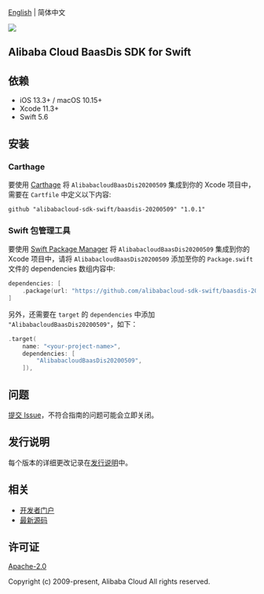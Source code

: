 [English](README.md) | 简体中文

![](https://aliyunsdk-pages.alicdn.com/icons/AlibabaCloud.svg)

## Alibaba Cloud BaasDis SDK for Swift

## 依赖

- iOS 13.3+ / macOS 10.15+
- Xcode 11.3+
- Swift 5.6

## 安装

### Carthage

要使用 [Carthage](https://github.com/Carthage/Carthage) 将 `AlibabacloudBaasDis20200509` 集成到你的 Xcode 项目中，需要在 `Cartfile` 中定义以下内容:

```ogdl
github "alibabacloud-sdk-swift/baasdis-20200509" "1.0.1"
```

### Swift 包管理工具

要使用 [Swift Package Manager](https://swift.org/package-manager/) 将 `AlibabacloudBaasDis20200509` 集成到你的 Xcode 项目中，请将 `AlibabacloudBaasDis20200509` 添加至你的 `Package.swift` 文件的 dependencies 数组内容中:

```swift
dependencies: [
    .package(url: "https://github.com/alibabacloud-sdk-swift/baasdis-20200509.git", from: "1.0.1")
]
```

另外，还需要在 `target` 的 `dependencies` 中添加 `"AlibabacloudBaasDis20200509"`，如下：

```swift
.target(
    name: "<your-project-name>",
    dependencies: [
        "AlibabacloudBaasDis20200509",
    ]),
```

## 问题

[提交 Issue](https://github.com/alibabacloud-sdk-swift/baasdis-20200509/issues/new)，不符合指南的问题可能会立即关闭。

## 发行说明

每个版本的详细更改记录在[发行说明](./ChangeLog.txt)中。

## 相关

* [开发者门户](https://next.api.aliyun.com/home)
* [最新源码](https://github.com/alibabacloud-sdk-swift/baasdis-20200509)

## 许可证

[Apache-2.0](http://www.apache.org/licenses/LICENSE-2.0)

Copyright (c) 2009-present, Alibaba Cloud All rights reserved.

